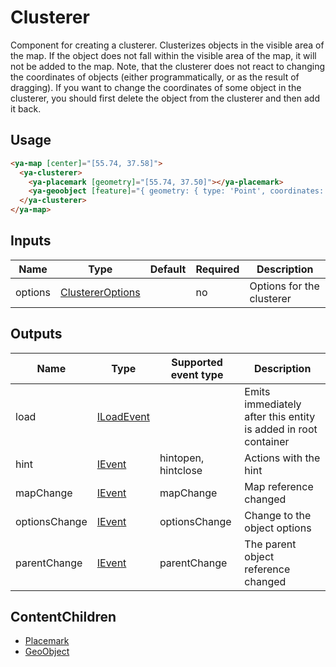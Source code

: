 # Clusterer

Component for creating a clusterer. Clusterizes objects in the visible area of the map.
If the object does not fall within the visible area of the map, it will not be added to the map.
Note, that the clusterer does not react to changing the coordinates of objects (either programmatically,
or as the result of dragging). If you want to change the coordinates of some object in the clusterer,
you should first delete the object from the clusterer and then add it back.

## Usage

```html
<ya-map [center]="[55.74, 37.58]">
  <ya-clusterer>
    <ya-placemark [geometry]="[55.74, 37.50]"></ya-placemark>
    <ya-geoobject [feature]="{ geometry: { type: 'Point', coordinates: [55.73, 37.52] } }"></ya-geoobject>
  </ya-clusterer>
</ya-map>
```

## Inputs

| Name         | Type         | Default | Required | Description                                                                              |
|--------------|--------------|---------|----------|------------------------------------------------------------------------------------------|
| options      | [ClustererOptions] |         | no       | Options for the clusterer                                                          |

[ClustererOptions]: https://tech.yandex.com/maps/jsapi/doc/2.1/ref/reference/Clusterer-docpage/#Clusterer__param-options

## Outputs

| Name          | Type         | Supported event type | Description                                                    |
|---------------|--------------|----------------------|----------------------------------------------------------------|
| load          | [ILoadEvent] |                      | Emits immediately after this entity is added in root container |
| hint          | [IEvent]     | hintopen, hintclose  | Actions with the hint                                          |
| mapChange     | [IEvent]     | mapChange            | Map reference changed                                          |
| optionsChange | [IEvent]     | optionsChange        | Change to the object options                                   |
| parentChange  | [IEvent]     | parentChange         | The parent object reference changed                            |

[ILoadEvent]: https://github.com/ddubrava/angular-yandex-maps/blob/develop/projects/angular8-yandex-maps/src/lib/models/models.ts#L23
[IEvent]: https://github.com/ddubrava/angular-yandex-maps/blob/develop/projects/angular8-yandex-maps/src/lib/models/models.ts#L34

## ContentChildren
- [Placemark](components/placemark.md)
- [GeoObject](components/geoobject.md)
